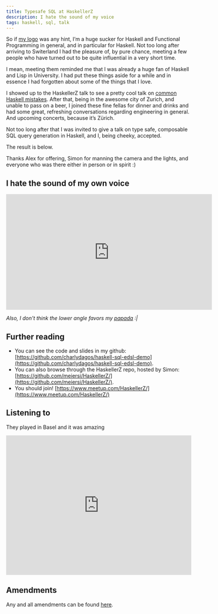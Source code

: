 ```yaml
---
title: Typesafe SQL at HaskellerZ
description: I hate the sound of my voice
tags: haskell, sql, talk
---
```


So if [my logo](https://hackage.haskell.org/package/base-4.8.2.0/docs/src/Data.Functor.html#%3C%24%3E)
was any hint, I’m a huge sucker for Haskell and Functional
Programming in general, and in particular for Haskell. Not too long after
arriving to Switerland I had the pleasure of, by pure chance, meeting a few
people who have turned out to be quite influential in a very short time.

I mean, meeting them reminded me that I was already a huge fan of Haskell and
Lisp in University. I had put these things aside for a while and in essence I
had forgotten about some of the things that I love.

I showed up to the HaskellerZ talk to see a pretty cool talk on
[common Haskell mistakes](https://www.youtube.com/watch?v=S3WGPuqfBLg).
After that, being in the awesome city of Zurich, and unable to pass on a beer,
I joined these fine fellas for dinner and drinks and had some great,
refreshing conversations regarding engineering in general. And upcoming
concerts, because it’s Zürich.

Not too long after that I was invited to give a talk on type safe, composable
SQL query generation in Haskell, and I, being cheeky, accepted.

The result is below.

Thanks Alex for offering, Simon for manning the camera and the lights, and
everyone who was there either in person or in spirit :)

## I hate the sound of my own voice

<iframe width="560" height="315" src="https://www.youtube.com/embed/-h7x1H_PsKA" frameborder="0" allowfullscreen></iframe>

_Also, I don't think the lower angle favors my [papada](https://en.wikipedia.org/wiki/Double_chin) :|_

## Further reading

- You can see the code and slides in my github: [https://github.com/charlydagos/haskell-sql-edsl-demo](https://github.com/charlydagos/haskell-sql-edsl-demo).
- You can also browse through the HaskellerZ repo, hosted by Simon: [https://github.com/meiersi/HaskellerZ/](https://github.com/meiersi/HaskellerZ/).
- You should join! [https://www.meetup.com/HaskellerZ/](https://www.meetup.com/HaskellerZ/)

## Listening to

They played in Basel and it was amazing

<iframe src="https://embed.spotify.com/?uri=spotify%3Aalbum%3A0Ar9iiEhQivmY7UcfxK7di" width="100%" height="380" frameborder="0" allowtransparency="true"></iframe>

## Amendments

Any and all amendments can be found [here](https://github.com/charlydagos/blog/commits/master/posts/2016-05-25-typesafe-sql-at-haskellerz.markdown).
